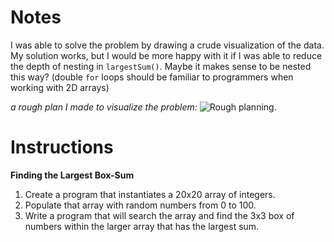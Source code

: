 # Notes
I was able to solve the problem by drawing a crude visualization of the data. My solution works, but I would be more happy with it if I was able to reduce the depth of nesting in `largestSum()`. Maybe it makes sense to be nested this way? (double `for` loops should be familiar to programmers when working with 2D arrays)

*a rough plan I made to visualize the problem:*
![Rough planning.](http://i.imgur.com/BRJUct1.jpg)

# Instructions
**Finding the Largest Box-Sum**
1. Create a program that instantiates a 20x20 array of integers.
2. Populate that array with random numbers from 0 to 100.
3. Write a program that will search the array and find the 3x3 box of numbers within the larger array that has the largest sum.
